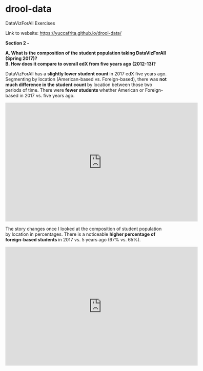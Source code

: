# drool-data
DataVizForAll Exercises

Link to website: https://yuccafrita.github.io/drool-data/

<b> Section 2 - </b> 

<b> A.  What is the composition of the student population taking DataVizForAll (Spring 2017)? </b>  
<b> B.  How does it compare to overall edX from five years ago (2012-13)? </b>


DataVizForAll has a <b> slightly lower student count </b> in 2017 edX five years ago. Segmenting by location (American-based vs. Foreign-based), there was <b> not much difference in the student count </b> by location between those two periods of time.  There were <b> fewer students </b> whether American or Foreign-based in 2017 vs. five years ago.  
    
<iframe width="600" height="371" seamless frameborder="0" scrolling="no" src="https://docs.google.com/spreadsheets/d/1c96HgGYHpxlHjhD29UtoowZVsKaqDGPnDcP5qAzfz3E/pubchart?oid=1498516026&amp;format=interactive"></iframe>
    
The story changes once I looked at the composition of student population by location in percentages.  There is a noticeable <b> higher percentage of foreign-based students </b> in 2017 vs. 5 years ago (67% vs. 65%).  

<iframe width="600" height="371" seamless frameborder="0" scrolling="no" src="https://docs.google.com/spreadsheets/d/1c96HgGYHpxlHjhD29UtoowZVsKaqDGPnDcP5qAzfz3E/pubchart?oid=2121277942&amp;format=interactive"></iframe>
